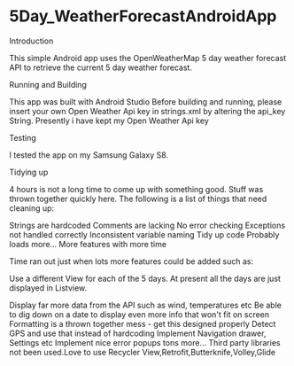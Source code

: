 # 5Day_WeatherForecastAndroidApp

Introduction

This simple Android app uses the OpenWeatherMap 5 day weather forecast API to retrieve the current 5 day weather forecast.

Running and Building

This app was built with Android Studio Before building and running, please insert your own Open Weather Api key in strings.xml by altering the api_key String. Presently i have kept my Open Weather Api key

Testing

I tested the app on my Samsung Galaxy S8.

Tidying up

4 hours is not a long time to come up with something good. Stuff was thrown together quickly here. The following is a list of things that need cleaning up:

Strings are hardcoded
Comments are lacking
No error checking
Exceptions not handled correctly
Inconsistent variable naming
Tidy up code
Probably loads more...
More features with more time

Time ran out just when lots more features could be added such as:

Use a different View for each of the 5 days. At present all the days are just displayed in Listview.

Display far more data from the API such as wind, temperatures etc
Be able to dig down on a date to display even more info that won't fit on screen
Formatting is a thrown together mess - get this designed properly
Detect GPS and use that instead of hardcoding
Implement Navigation drawer, Settings etc
Implement nice error popups
tons more...
Third party libraries  not been used.Love to use Recycler View,Retrofit,Butterknife,Volley,Glide

